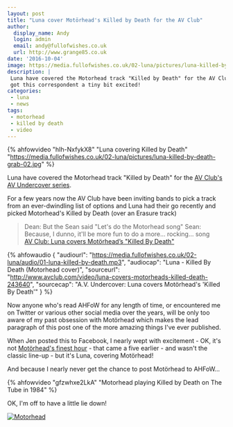 ```yaml
---
layout: post
title: "Luna cover Motörhead's Killed by Death for the AV Club"
author:
  display_name: Andy
  login: admin
  email: andy@fullofwishes.co.uk
  url: http://www.grange85.co.uk
date: '2016-10-04'
image: https://media.fullofwishes.co.uk/02-luna/pictures/luna-killed-by-death-grab-02.jpg
description: |
 Luna have covered the Motorhead track "Killed by Death" for the AV Club's AV Undercover series, and has
 got this correspondent a tiny bit excited!
categories:
 - luna
 - news
tags:
 - motorhead
 - killed by death
 - video
---
```

{% ahfowvideo "hIh-NxfykX8" "Luna covering Killed by Death" "https://media.fullofwishes.co.uk/02-luna/pictures/luna-killed-by-death-grab-02.jpg" %}

<p class="lead">Luna have covered the Motorhead track "Killed by Death" for the <a href="http://www.avclub.com/video/luna-covers-motorheads-killed-death-243640">AV Club's AV Undercover series</a>.</p>
<p>For a few years now the AV Club have been inviting bands to pick a track from an ever-dwindling list of options and Luna had their go recently and picked Motorhead's Killed by Death (over an Erasure track)</p>
<blockquote>
Dean: But the Sean said "Let's do the Motorhead song"
Sean: Because, I dunno, it'll be more fun to do a more... rocking... song
<footer><a href="http://www.avclub.com/video/luna-covers-motorheads-killed-death-243640">AV Club: Luna covers Motörhead’s "Killed By Death"</a></footer>
</blockquote>

 {% ahfowaudio {
  "audiourl": "https://media.fullofwishes.co.uk/02-luna/audio/01-luna-killed-by-death.mp3",
  "audiocap": "Luna - Killed By Death (Motorhead cover)",
  "sourceurl": "http://www.avclub.com/video/luna-covers-motorheads-killed-death-243640",
  "sourcecap": "A.V. Undercover: Luna covers Motörhead's 'Killed By Death'"
  } %}
<p>Now anyone who's read AHFoW for any length of time, or encountered me on Twitter or various other social media over the years, will be only too aware of my past obsession with Mot&ouml;rhead which makes the lead paragraph of this post one of the more amazing things I've ever published.</p>

<p>When Jen posted this to Facebook, I nearly wept with excitement - OK, it's not <a href="https://www.youtube.com/watch?v=3VNUyjRRjxM">Mot&ouml;rhead's finest hour</a> - that came a five earlier - and wasn't the classic line-up - but it's Luna, covering Mot&ouml;rhead!</p>

<p>And because I nearly never get the chance to post Mot&ouml;rhead to AHFoW&hellip;</p>

{% ahfowvideo "gfzwhxe2LkA" "Motorhead playing Killed by Death on The Tube in 1984" %}

<p>OK, I'm off to have a little lie down!</p>
<a data-flickr-embed="true"  href="https://www.flickr.com/photos/grange85/30118723665/in/dateposted/" title="Motorhead"><img src="https://media.fullofwishes.co.uk/flickr-downloads/30118723665_fe43e3178a_o.jpg" alt="Motorhead"></a>
